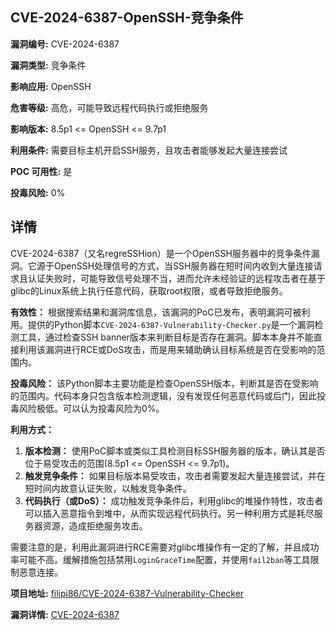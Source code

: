 ## CVE-2024-6387-OpenSSH-竞争条件

**漏洞编号:** CVE-2024-6387

**漏洞类型:** 竞争条件

**影响应用:** OpenSSH

**危害等级:** 高危，可能导致远程代码执行或拒绝服务

**影响版本:** 8.5p1 <= OpenSSH <= 9.7p1

**利用条件:** 需要目标主机开启SSH服务，且攻击者能够发起大量连接尝试

**POC 可用性:** 是

**投毒风险:** 0%

## 详情

CVE-2024-6387（又名regreSSHion）是一个OpenSSH服务器中的竞争条件漏洞。它源于OpenSSH处理信号的方式，当SSH服务器在短时间内收到大量连接请求且认证失败时，可能导致信号处理不当，进而允许未经验证的远程攻击者在基于glibc的Linux系统上执行任意代码，获取root权限，或者导致拒绝服务。

**有效性：**
根据搜索结果和漏洞库信息，该漏洞的PoC已发布，表明漏洞可被利用。提供的Python脚本`CVE-2024-6387-Vulnerability-Checker.py`是一个漏洞检测工具，通过检查SSH banner版本来判断目标是否存在漏洞。脚本本身并不能直接利用该漏洞进行RCE或DoS攻击，而是用来辅助确认目标系统是否在受影响的范围内。

**投毒风险：**
该Python脚本主要功能是检查OpenSSH版本，判断其是否在受影响的范围内。代码本身只包含版本检测逻辑，没有发现任何恶意代码或后门，因此投毒风险极低。可以认为投毒风险为0%。

**利用方式：**
1.  **版本检测：** 使用PoC脚本或类似工具检测目标SSH服务器的版本，确认其是否位于易受攻击的范围(8.5p1 <= OpenSSH <= 9.7p1)。
2.  **触发竞争条件：** 如果目标版本易受攻击，攻击者需要发起大量连接尝试，并在短时间内故意认证失败，以触发竞争条件。
3.  **代码执行（或DoS）：** 成功触发竞争条件后，利用glibc的堆操作特性，攻击者可以插入恶意指令到堆中，从而实现远程代码执行。另一种利用方式是耗尽服务器资源，造成拒绝服务攻击。

需要注意的是，利用此漏洞进行RCE需要对glibc堆操作有一定的了解，并且成功率可能不高。缓解措施包括禁用`LoginGraceTime`配置，并使用`fail2ban`等工具限制恶意连接。

**项目地址:** [filipi86/CVE-2024-6387-Vulnerability-Checker](https://github.com/filipi86/CVE-2024-6387-Vulnerability-Checker)

**漏洞详情:** [CVE-2024-6387](https://nvd.nist.gov/vuln/detail/CVE-2024-6387)